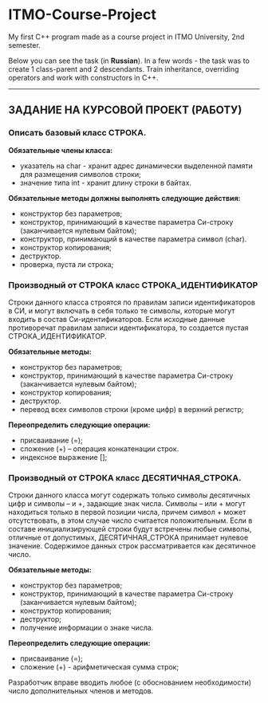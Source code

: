 # ITMO-Course-Project
My first C++ program made as a course project in ITMO University, 2nd semester.

Below you can see the task (in __Russian__). In a few words - the task was to create 1 class-parent and 2 descendants.
Train inheritance, overriding operators and work with constructors in C++. 
____
## ЗАДАНИЕ НА КУРСОВОЙ ПРОЕКТ (РАБОТУ)
### Описать базовый класс СТРОКА.

__Обязательные члены класса:__
* указатель на char - хранит адрес динамически выделенной памяти для размещения символов строки;
* значение типа int - хранит длину строки в байтах.

__Обязательные методы должны выполнять следующие действия:__
* конструктор без параметров;
* конструктор, принимающий в качестве параметра Си-строку (заканчивается нулевым байтом);
* конструктор, принимающий в качестве параметра символ (char).
* конструктор копирования;
* деструктор.
* проверка, пуста ли строка;
### Производный от СТРОКА класс СТРОКА_ИДЕНТИФИКАТОР
Строки данного класса строятся по правилам записи идентификаторов
в СИ, и могут включать в себя только те символы, которые могут входить
в состав Си-идентификаторов. Если исходные данные противоречат правилам
записи идентификатора, то создается пустая СТРОКА_ИДЕНТИФИКАТОР.

__Обязательные методы:__
* конструктор без параметров;
* конструктор, принимающий в качестве параметра Си-строку (заканчивается нулевым байтом);
* конструктор копирования;
* деструктор.
* перевод всех символов строки (кроме цифр) в верхний регистр;

__Переопределить следующие операции:__
* присваивание (=);
* сложение (+) – операция конкатенации строк.
* индексное выражение [];
### Производный от СТРОКА класс ДЕСЯТИЧНАЯ_СТРОКА.
Строки данного класса могут содержать только символы десятичных цифр и символы – и +, задающие знак числа. Символы – или + могут находиться только в первой позиции числа, причем символ + может отсутствовать, в этом случае число считается положительным. Если в составе инициализирующей строки будут встречены любые символы, отличные от допустимых, ДЕСЯТИЧНАЯ_СТРОКА принимает нулевое значение. Содержимое данных строк рассматривается как десятичное число.

__Обязательные методы:__
* конструктор без параметров;
* конструктор, принимающий в качестве параметра Си-строку (заканчивается нулевым байтом);
* конструктор копирования;
* деструктор;
* получение информации о знаке числа.

__Переопределить следующие операции:__
* присваивание (=);
* сложение (+) - арифметическая сумма строк;

Разработчик вправе вводить любое (с обоснованием необходимости)
число дополнительных членов и методов.
